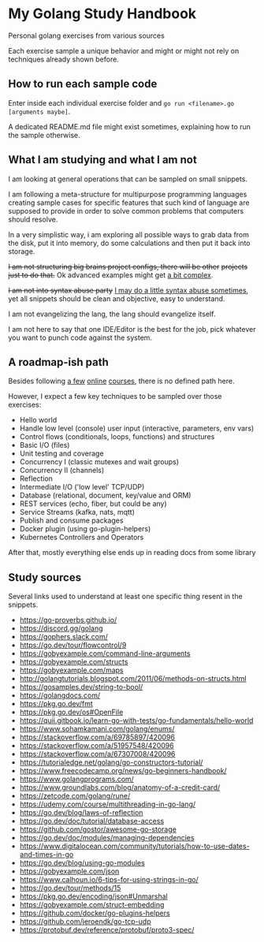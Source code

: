 # My Golang Study Handbook

Personal golang exercises from various sources

Each exercise sample a unique behavior and might or might not rely on
techniques already shown before.

## How to run each sample code

Enter inside each individual exercise folder and
`go run <filename>.go [arguments maybe]`.

A dedicated README.md file might exist sometimes, explaining how to run the
sample otherwise.

## What I am studying and what I am not

I am looking at general operations that can be sampled on small snippets.

I am following a meta-structure for multipurpose programming languages creating
sample cases for specific features that such kind of language are supposed to
provide in order to solve common problems that computers should resolve.

In a very simplistic way, i am exploring all possible ways to grab data from the
disk, put it into memory, do some calculations and then put it back into storage.

~~I am not structuring big brains project configs, there will be other~~
~~projects just to do that.~~ Ok advanced examples might get
[a bit complex](exercises/0016-rest-json).

~~I am not into syntax abuse party~~ [I may do a little syntax abuse 
sometimes](exercises/0005-todo-list-file/todo-list-v1.go), yet all snippets
should be clean and objective, easy to understand.

I am not evangelizing the lang, the lang should evangelize itself.

I am not here to say that one IDE/Editor is the best for the job, pick whatever
you want to punch code against the system.

## A roadmap-ish path

Besides following [a few](https://cursos.alura.com.br/formacao-go) 
[online](https://www.udemy.com/course/go-programming-language/learn/lecture/5985510?start=0#overview)
[courses](https://www.udemy.com/course/multithreading-in-go-lang/learn/lecture/18225828?start=0#overview),
there is no defined path here.

However, I expect a few key techniques to be sampled over those exercises:

- Hello world
- Handle low level (console) user input (interactive, parameters, env vars)
- Control flows (conditionals, loops, functions) and structures
- Basic I/O (files)
- Unit testing and coverage
- Concurrency I (classic mutexes and wait groups)
- Concurrency II (channels)
- Reflection
- Intermediate I/O ('low level' TCP/UDP)
- Database (relational, document, key/value and ORM)
- REST services (echo, fiber, but could be any)
- Service Streams (kafka, nats, mqtt)
- Publish and consume packages
- Docker plugin (using go-plugin-helpers)
- Kubernetes Controllers and Operators

After that, mostly everything else ends up in reading docs from some library

## Study sources

Several links used to understand at least one specific thing resent in the
snippets.

- <https://go-proverbs.github.io/>
- <https://discord.gg/golang>
- <https://gophers.slack.com/>
- <https://go.dev/tour/flowcontrol/9>
- <https://gobyexample.com/command-line-arguments>
- <https://gobyexample.com/structs>
- <https://gobyexample.com/maps>
- <http://golangtutorials.blogspot.com/2011/06/methods-on-structs.html>
- <https://gosamples.dev/string-to-bool/>
- <https://golangdocs.com/>
- <https://pkg.go.dev/fmt>
- <https://pkg.go.dev/os#OpenFile>
- <https://quii.gitbook.io/learn-go-with-tests/go-fundamentals/hello-world>
- <https://www.sohamkamani.com/golang/enums/>
- <https://stackoverflow.com/a/69785897/420096>
- <https://stackoverflow.com/a/51957548/420096>
- <https://stackoverflow.com/a/67307008/420096>
- <https://tutorialedge.net/golang/go-constructors-tutorial/>
- <https://www.freecodecamp.org/news/go-beginners-handbook/>
- <https://www.golangprograms.com/>
- <https://www.groundlabs.com/blog/anatomy-of-a-credit-card/>
- <https://zetcode.com/golang/rune/>
- <https://udemy.com/course/multithreading-in-go-lang/>
- <https://go.dev/blog/laws-of-reflection>
- <https://go.dev/doc/tutorial/database-access>
- <https://github.com/gostor/awesome-go-storage>
- <https://go.dev/doc/modules/managing-dependencies>
- <https://www.digitalocean.com/community/tutorials/how-to-use-dates-and-times-in-go>
- <https://go.dev/blog/using-go-modules>
- <https://gobyexample.com/json>
- <https://www.calhoun.io/6-tips-for-using-strings-in-go/>
- <https://go.dev/tour/methods/15>
- <https://pkg.go.dev/encoding/json#Unmarshal>
- <https://gobyexample.com/struct-embedding>
- <https://github.com/docker/go-plugins-helpers>
- <https://github.com/jeroendk/go-tcp-udp>
- <https://protobuf.dev/reference/protobuf/proto3-spec/>
